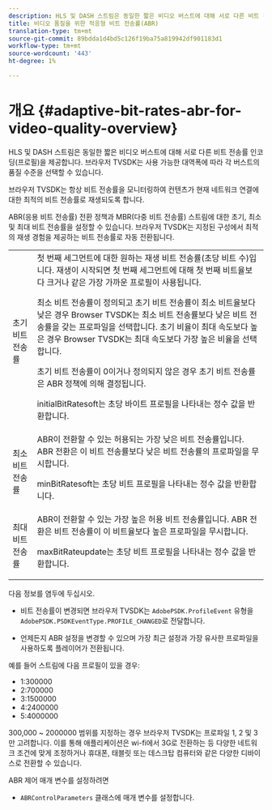 ```yaml
---
description: HLS 및 DASH 스트림은 동일한 짧은 비디오 버스트에 대해 서로 다른 비트 전송률 인코딩(프로필)을 제공합니다. 브라우저 TVSDK는 사용 가능한 대역폭에 따라 각 버스트의 품질 수준을 선택할 수 있습니다.
title: 비디오 품질을 위한 적응형 비트 전송률(ABR)
translation-type: tm+mt
source-git-commit: 89bdda1d4bd5c126f19ba75a819942df901183d1
workflow-type: tm+mt
source-wordcount: '443'
ht-degree: 1%

---
```



# 개요 {#adaptive-bit-rates-abr-for-video-quality-overview}

HLS 및 DASH 스트림은 동일한 짧은 비디오 버스트에 대해 서로 다른 비트 전송률 인코딩(프로필)을 제공합니다. 브라우저 TVSDK는 사용 가능한 대역폭에 따라 각 버스트의 품질 수준을 선택할 수 있습니다.

브라우저 TVSDK는 항상 비트 전송률을 모니터링하여 컨텐츠가 현재 네트워크 연결에 대한 최적의 비트 전송률로 재생되도록 합니다.

ABR(응용 비트 전송률) 전환 정책과 MBR(다중 비트 전송률) 스트림에 대한 초기, 최소 및 최대 비트 전송률을 설정할 수 있습니다. 브라우저 TVSDK는 지정된 구성에서 최적의 재생 경험을 제공하는 비트 전송률로 자동 전환됩니다.

<table id="table_AF838E082235406AA359BF1C1A77F85F"> 
 <tbody> 
  <tr> 
   <td colname="col01"> 초기 비트 전송률 </td> 
   <td colname="col2">첫 번째 세그먼트에 대한 원하는 재생 비트 전송률(초당 비트 수)입니다. 재생이 시작되면 첫 번째 세그먼트에 대해 첫 번째 비트율보다 크거나 같은 가장 가까운 프로필이 사용됩니다. <p> 최소 비트 전송률이 정의되고 초기 비트 전송률이 최소 비트율보다 낮은 경우 Browser TVSDK는 최소 비트 전송률보다 낮은 비트 전송률을 갖는 프로파일을 선택합니다. 초기 비율이 최대 속도보다 높은 경우 Browser TVSDK는 최대 속도보다 가장 높은 비율을 선택합니다. </p> <p>초기 비트 전송률이 0이거나 정의되지 않은 경우 초기 비트 전송률은 ABR 정책에 의해 결정됩니다. </p> <p><span class="codeph"> </span> initialBitRatesoft는 초당 바이트 프로필을 나타내는 정수 값을 반환합니다. </p> </td> 
  </tr> 
  <tr> 
   <td colname="col01"> 최소 비트 전송률 </td> 
   <td colname="col2">ABR이 전환할 수 있는 허용되는 가장 낮은 비트 전송률입니다. ABR 전환은 이 비트 전송률보다 낮은 비트 전송률의 프로파일을 무시합니다. <p><span class="codeph"> </span> minBitRatesoft는 초당 비트 프로필을 나타내는 정수 값을 반환합니다. </p> </td> 
  </tr> 
  <tr> 
   <td colname="col01"> 최대 비트 전송률 </td> 
   <td colname="col2">ABR이 전환할 수 있는 가장 높은 허용 비트 전송률입니다. ABR 전환은 비트 전송률이 이 비트율보다 높은 프로파일을 무시합니다. <p><span class="codeph"> </span> maxBitRateupdate는 초당 비트 프로필을 나타내는 정수 값을 반환합니다. </p> </td> 
  </tr> 
 </tbody> 
</table>

다음 정보를 염두에 두십시오.

* 비트 전송률이 변경되면 브라우저 TVSDK는 `AdobePSDK.ProfileEvent` 유형을 `AdobePSDK.PSDKEventType.PROFILE_CHANGED`로 전달합니다.

* 언제든지 ABR 설정을 변경할 수 있으며 가장 최근 설정과 가장 유사한 프로파일을 사용하도록 플레이어가 전환됩니다.

예를 들어 스트림에 다음 프로필이 있을 경우:

* 1:300000
* 2:700000
* 3:1500000
* 4:2400000
* 5:4000000

300,000 ~ 2000000 범위를 지정하는 경우 브라우저 TVSDK는 프로파일 1, 2 및 3만 고려합니다. 이를 통해 애플리케이션은 wi-fi에서 3G로 전환하는 등 다양한 네트워크 조건에 맞게 조정하거나 휴대폰, 태블릿 또는 데스크탑 컴퓨터와 같은 다양한 디바이스로 전환할 수 있습니다.

ABR 제어 매개 변수를 설정하려면

* `ABRControlParameters` 클래스에 매개 변수를 설정합니다.

